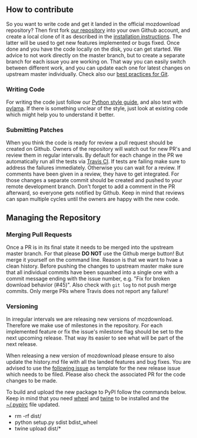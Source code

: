 ## How to contribute
So you want to write code and get it landed in the official mozdownload repository? Then first fork [our repository](https://github.com/mozilla/mozdownload) into your own Github account, and create a local clone of it as described in the [installation instructions](https://github.com/mozilla/mozdownload#installation). The latter will be used to get new features implemented or bugs fixed. Once done and you have the code locally on the disk, you can get started. We advice to not work directly on the master branch, but to create a separate branch for each issue you are working on. That way you can easily switch between different work, and you can update each one for latest changes on upstream master individually. Check also our [best practices for Git](http://ateam-bootcamp.readthedocs.org/en/latest/reference/git_github.html).

### Writing Code
For writing the code just follow our [Python style guide](http://ateam-bootcamp.readthedocs.org/en/latest/reference/python-style.html), and also test with [pylama](https://pypi.python.org/pypi/pylama). If there is something unclear of the style, just look at existing code which might help you to understand it better.

### Submitting Patches
When you think the code is ready for review a pull request should be created on Github. Owners of the repository will watch out for new PR's and review them in regular intervals. By default for each change in the PR we automatically run all the tests via [Travis CI](http://travis-ci.org/). If tests are failing make sure to address the failures immediately. Otherwise you can wait for a review. If comments have been given in a review, they have to get integrated. For those changes a separate commit should be created and pushed to your remote development branch. Don't forget to add a comment in the PR afterward, so everyone gets notified by Github. Keep in mind that reviews can span multiple cycles until the owners are happy with the new code.

## Managing the Repository

### Merging Pull Requests
Once a PR is in its final state it needs to be merged into the upstream master branch. For that please **DO NOT** use the Github merge button! But merge it yourself on the command line. Reason is that we want to hvae a clean history. Before pushing the changes to upstream master make sure that all individual commits have been squashed into a single one with a commit message ending with the issue number, e.g. "Fix for broken download behavior (#45)". Also check with `git log` to not push merge commits. Only merge PRs where Travis does not report any failure!

### Versioning
In irregular intervals we are releasing new versions of mozdownload. Therefore we make use of milestones in the repository. For each implemented feature or fix the issue's milestone flag should be set to the next upcoming release. That way its easier to see what will be part of the next release.

When releasing a new version of mozdownload please ensure to also update the history.md file with all the landed features and bug fixes. You are advised to use the [following issue](https://github.com/mozilla/mozdownload/issues/303) as template for the new release issue which needs to be filed. Please also check the associated PR for the code changes to be made.

To build and upload the new package to PyPI follow the commands below. Keep in mind that you need [wheel](https://pypi.python.org/pypi/wheel) and [twine](https://pypi.python.org/pypi/twine) to be installed and the [~/.pypirc](https://docs.python.org/2/distutils/packageindex.html#the-pypirc-file) file updated.

* rm -rf dist/
* python setup.py sdist bdist_wheel
* twine upload dist/*
